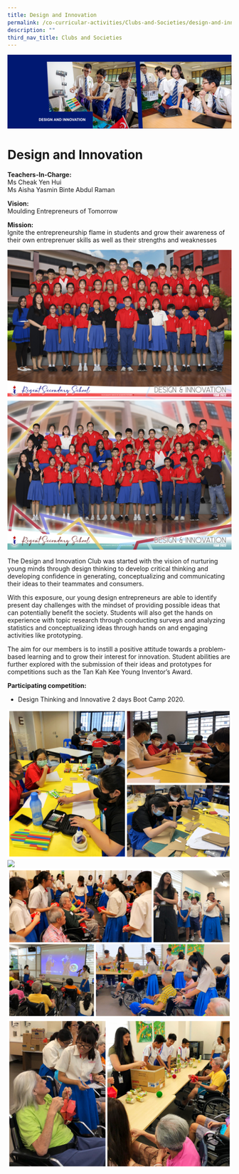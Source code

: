 ```yaml
---
title: Design and Innovation
permalink: /co-curricular-activities/Clubs-and-Societies/design-and-innovation/
description: ""
third_nav_title: Clubs and Societies
---
```

![](/images/CCA/Design%20and%20Innovation/DESINVBanner%20-%202023.jpg)

Design and Innovation
=====================

**Teachers-In-Charge:**  
Ms Cheak Yen Hui  
Ms Aisha Yasmin Binte Abdul Raman

**Vision:**  
Moulding Entrepreneurs of Tomorrow

**Mission:**  
Ignite the entrepreneurship flame in students and grow their awareness of their own entreprenuer skills as well as their strengths and weaknesses

![](/images/CCA/2022%20Design%20n%20Innovation%20Formal.jpg)
![](/images/CCA/2022%20Design%20_%20Innovation%20Fun.jpg)

The Design and Innovation Club was started with the vision of nurturing young minds through design thinking to develop critical thinking and developing confidence in generating, conceptualizing and communicating their ideas to their teammates and consumers.

With this exposure, our young design entrepreneurs are able to identify present day challenges with the mindset of providing possible ideas that can potentially benefit the society. Students will also get the hands on experience with topic research through conducting surveys and analyzing statistics and conceptualizing ideas through hands on and engaging activities like prototyping.

The aim for our members is to instill a positive attitude towards a problem-based learning and to grow their interest for innovation. Student abilities are further explored with the submission of their ideas and prototypes for competitions such as the Tan Kah Kee Young Inventor’s Award.

**Participating competition:**

*   Design Thinking and Innovative 2 days Boot Camp 2020.

![](/images/CCA/Design%20and%20Innovation/DESINV-1.jpg)
![](/images/CCA/Design%20and%20Innovation/DESINV-2.jpg)
![](/images/CCA/Design%20and%20Innovation/DESINV-3.jpg)
![](/images/CCA/Design%20and%20Innovation/DESINV-4.jpg)